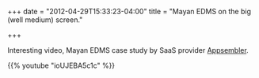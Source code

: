 +++
date = "2012-04-29T15:33:23-04:00"
title = "Mayan EDMS on the big (well medium) screen."

+++

Interesting video, Mayan EDMS case study by SaaS provider [Appsembler](http://appsembler.com/).


{{% youtube "ioUJEBA5c1c" %}}
